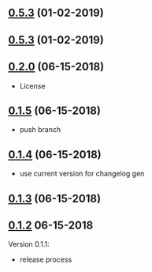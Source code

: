 ## [0.5.3](https://github.com/Indellient/habitat-jenkins/tree/v0.5.3) (01-02-2019)


## [0.5.3](https://github.com/Indellient/habitat-jenkins/tree/v0.5.3) (01-02-2019)


## [0.2.0](https://github.com/Indellient/habitat-jenkins/tree/v0.2.0) (06-15-2018)
 - License

## [0.1.5](https://github.com/Indellient/habitat-jenkins/tree/v0.1.5) (06-15-2018)
 - push branch

## [0.1.4](https://github.com/Indellient/habitat-jenkins/tree/v0.1.4) (06-15-2018)
 - use current version for changelog gen

## [0.1.3](https://github.com/Indellient/habitat-jenkins/tree/v0.1.3) (06-15-2018)


## [0.1.2](https://github.com/Indellient/habitat-jenkins/tree/v0.1.2) 06-15-2018


Version 0.1.1:
 - release process


